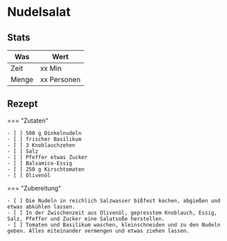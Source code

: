 # Nudelsalat

## Stats

| Was   | Wert        |
|-------|-------------|
| Zeit  | xx Min      |
| Menge | xx Personen |

## Rezept

=== "Zutaten"

    - [ ] 500 g Dinkelnudeln
    - [ ] frischer Basilikum
    - [ ] 3 Knoblauchzehen
    - [ ] Salz
    - [ ] Pfeffer etwas Zucker
    - [ ] Balsamico-Essig
    - [ ] 250 g Kirschtomaten
    - [ ] Olivenöl

=== "Zubereitung"

    - [ ] Die Nudeln in reichlich Salzwasser bißfest kochen, abgießen und etwas abkühlen lassen. 
    - [ ] In der Zwischenzeit aus Olivenöl, gepresstem Knoblauch, Essig, Salz, Pfeffer und Zucker eine Salatsoße herstellen.
    - [ ] Tomaten und Basilikum waschen, kleinschneiden und zu den Nudeln geben. Alles miteinander vermengen und etwas ziehen lassen.

